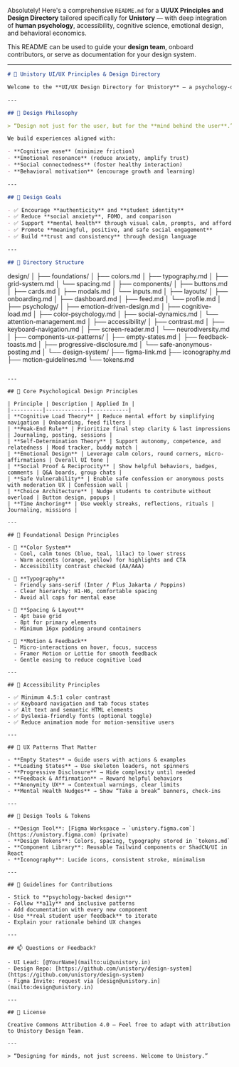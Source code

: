 Absolutely! Here's a comprehensive `README.md` for a **UI/UX Principles and Design Directory** tailored specifically for **Unistory** — with deep integration of **human psychology**, accessibility, cognitive science, emotional design, and behavioral economics.

This README can be used to guide your **design team**, onboard contributors, or serve as documentation for your design system.

---

```markdown
# 🎨 Unistory UI/UX Principles & Design Directory

Welcome to the **UI/UX Design Directory for Unistory** – a psychology-driven, student-first social platform. This guide outlines our core design principles, patterns, and best practices for creating interfaces that are intuitive, emotionally safe, inclusive, and purpose-driven.

---

## 🧠 Design Philosophy

> “Design not just for the user, but for the **mind behind the user**.”

We build experiences aligned with:

- **Cognitive ease** (minimize friction)
- **Emotional resonance** (reduce anxiety, amplify trust)
- **Social connectedness** (foster healthy interaction)
- **Behavioral motivation** (encourage growth and learning)

---

## 🎯 Design Goals

- ✅ Encourage **authenticity** and **student identity**
- ✅ Reduce **social anxiety**, FOMO, and comparison
- ✅ Support **mental health** through visual calm, prompts, and affordances
- ✅ Promote **meaningful, positive, and safe social engagement**
- ✅ Build **trust and consistency** through design language

---

## 🧩 Directory Structure

```

design/
│
├── foundations/
│   ├── colors.md
│   ├── typography.md
│   ├── grid-system.md
│   └── spacing.md
│
├── components/
│   ├── buttons.md
│   ├── cards.md
│   ├── modals.md
│   └── inputs.md
│
├── layouts/
│   ├── onboarding.md
│   ├── dashboard.md
│   ├── feed.md
│   └── profile.md
│
├── psychology/
│   ├── emotion-driven-design.md
│   ├── cognitive-load.md
│   ├── color-psychology.md
│   ├── social-dynamics.md
│   └── attention-management.md
│
├── accessibility/
│   ├── contrast.md
│   ├── keyboard-navigation.md
│   ├── screen-reader.md
│   └── neurodiversity.md
│
├── components-ux-patterns/
│   ├── empty-states.md
│   ├── feedback-toasts.md
│   ├── progressive-disclosure.md
│   └── safe-anonymous-posting.md
│
└── design-system/
├── figma-link.md
├── iconography.md
├── motion-guidelines.md
└── tokens.md

```

---

## 🧠 Core Psychological Design Principles

| Principle | Description | Applied In |
|----------|-------------|------------|
| **Cognitive Load Theory** | Reduce mental effort by simplifying navigation | Onboarding, feed filters |
| **Peak-End Rule** | Prioritize final step clarity & last impressions | Journaling, posting, sessions |
| **Self-Determination Theory** | Support autonomy, competence, and relatedness | Mood tracker, buddy match |
| **Emotional Design** | Leverage calm colors, round corners, micro-affirmations | Overall UI tone |
| **Social Proof & Reciprocity** | Show helpful behaviors, badges, comments | Q&A boards, group chats |
| **Safe Vulnerability** | Enable safe confession or anonymous posts with moderation UX | Confession wall |
| **Choice Architecture** | Nudge students to contribute without overload | Button design, popups |
| **Time Anchoring** | Use weekly streaks, reflections, rituals | Journaling, missions |

---

## 🎨 Foundational Design Principles

- 🔵 **Color System**
  - Cool, calm tones (blue, teal, lilac) to lower stress
  - Warm accents (orange, yellow) for highlights and CTA
  - Accessibility contrast checked (AA/AAA)

- 🔡 **Typography**
  - Friendly sans-serif (Inter / Plus Jakarta / Poppins)
  - Clear hierarchy: H1-H6, comfortable spacing
  - Avoid all caps for mental ease

- 🧱 **Spacing & Layout**
  - 4pt base grid
  - 8pt for primary elements
  - Minimum 16px padding around containers

- 🔁 **Motion & Feedback**
  - Micro-interactions on hover, focus, success
  - Framer Motion or Lottie for smooth feedback
  - Gentle easing to reduce cognitive load

---

## 🌈 Accessibility Principles

- ✅ Minimum 4.5:1 color contrast
- ✅ Keyboard navigation and tab focus states
- ✅ Alt text and semantic HTML elements
- ✅ Dyslexia-friendly fonts (optional toggle)
- ✅ Reduce animation mode for motion-sensitive users

---

## 💬 UX Patterns That Matter

- **Empty States** → Guide users with actions & examples
- **Loading States** → Use skeleton loaders, not spinners
- **Progressive Disclosure** → Hide complexity until needed
- **Feedback & Affirmation** → Reward helpful behaviors
- **Anonymity UX** → Contextual warnings, clear limits
- **Mental Health Nudges** → Show “Take a break” banners, check-ins

---

## 🎨 Design Tools & Tokens

- **Design Tool**: [Figma Workspace → `unistory.figma.com`](https://unistory.figma.com) (private)
- **Design Tokens**: Colors, spacing, typography stored in `tokens.md`
- **Component Library**: Reusable Tailwind components or ShadCN/UI in React
- **Iconography**: Lucide icons, consistent stroke, minimalism

---

## 📌 Guidelines for Contributions

- Stick to **psychology-backed design**
- Follow **a11y** and inclusive patterns
- Add documentation with every new component
- Use **real student user feedback** to iterate
- Explain your rationale behind UX changes

---

## 📫 Questions or Feedback?

- UI Lead: [@YourName](mailto:ui@unistory.in)
- Design Repo: [https://github.com/unistory/design-system](https://github.com/unistory/design-system)
- Figma Invite: request via [design@unistory.in](mailto:design@unistory.in)

---

## 📜 License

Creative Commons Attribution 4.0 – Feel free to adapt with attribution to Unistory Design Team.

---

> “Designing for minds, not just screens. Welcome to Unistory.”


